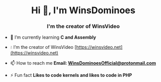 <h1 align="center">Hi 👋, I'm WinsDominoes</h1>
<h3 align="center">I'm the creator of WinsVideo</h3>

- 🌱 I’m currently learning **C and Assembly**

- 💧 I’m the creator of WinsVideo [https://winsvideo.net](https://winsvideo.net)

- 📫 How to reach me **Email: WinsDominoesOfficial@protonmail.com**

- ⚡ Fun fact **Likes to code kernels and likes to code in PHP**
